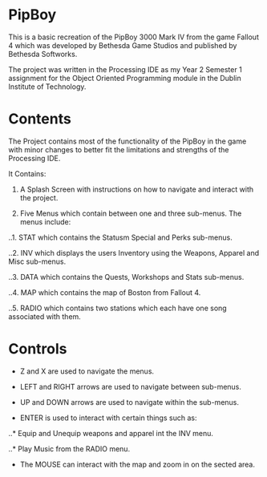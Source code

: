 # PipBoy
This is a basic recreation of the PipBoy 3000 Mark IV from the game Fallout 4 which was developed 
by Bethesda Game Studios and published by Bethesda Softworks.

The project was written in the Processing IDE as my Year 2 Semester 1 assignment for the Object 
Oriented Programming module in the Dublin Institute of Technology.

# Contents
The Project contains most of the functionality of the PipBoy in the game with minor changes to 
better fit the limitations and strengths of the Processing IDE.

It Contains:

1. A Splash Screen with instructions on how to navigate and interact with the project.

2. Five Menus which contain between one and three sub-menus. The menus include:

..1. STAT which contains the Statusm Special and Perks sub-menus.

..2. INV which displays the users Inventory using the Weapons, Apparel and Misc sub-menus.

..3. DATA which contains the Quests, Workshops and Stats sub-menus.

..4. MAP which contains the map of Boston from Fallout 4.

..5. RADIO which contains two stations which each have one song associated with them.

# Controls
* Z and X are used to navigate the menus.

* LEFT and RIGHT arrows are used to navigate between sub-menus.

* UP and DOWN arrows are used to navigate within the sub-menus.

* ENTER is used to interact with certain things such as:

..* Equip and Unequip weapons and apparel int the INV menu.

..* Play Music from the RADIO menu.

* The MOUSE can interact with the map and zoom in on the sected area.